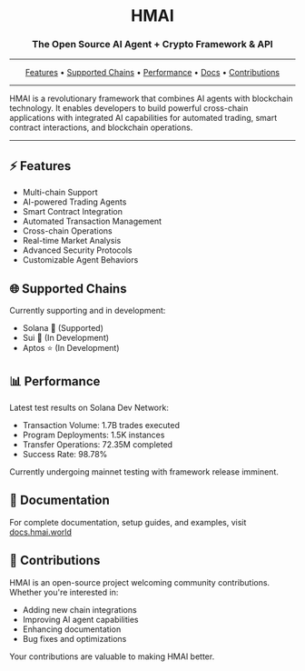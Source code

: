 <div align="center">


# HMAI

### The Open Source AI Agent + Crypto Framework & API

</div>

-----

<p align="center">
  <a href="#-features">Features</a> •
  <a href="#-supported-chains">Supported Chains</a> •
  <a href="#-performance">Performance</a> •
  <a href="https://docs.hmai.world" target="_blank">Docs</a> •
  <a href="#-contributions" target="_blank">Contributions</a>
</p>

-----

HMAI is a revolutionary framework that combines AI agents with blockchain technology. It enables developers to build powerful cross-chain applications with integrated AI capabilities for automated trading, smart contract interactions, and blockchain operations.

-----

## ⚡ Features

- Multi-chain Support
- AI-powered Trading Agents
- Smart Contract Integration
- Automated Transaction Management 
- Cross-chain Operations
- Real-time Market Analysis
- Advanced Security Protocols
- Customizable Agent Behaviors

## 🌐 Supported Chains

Currently supporting and in development:

- Solana 💫 (Supported)
- Sui 🚀 (In Development) 
- Aptos ⭐ (In Development)

## 📊 Performance

Latest test results on Solana Dev Network:

- Transaction Volume: 1.7B trades executed
- Program Deployments: 1.5K instances
- Transfer Operations: 72.35M completed
- Success Rate: 98.78%

Currently undergoing mainnet testing with framework release imminent.

## 📖 Documentation

For complete documentation, setup guides, and examples, visit [docs.hmai.world](https://docs.hmai.world)

## 🤝 Contributions

HMAI is an open-source project welcoming community contributions. Whether you're interested in:

- Adding new chain integrations
- Improving AI agent capabilities
- Enhancing documentation
- Bug fixes and optimizations

Your contributions are valuable to making HMAI better.
